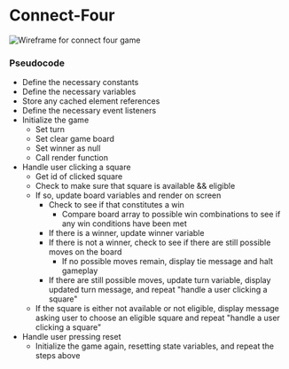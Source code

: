 # Connect-Four

![Wireframe for connect four game](https://i.imgur.com/ksP6EAv.png)


### **Pseudocode**

* Define the necessary constants
* Define the necessary variables
* Store any cached element references
* Define the necessary event listeners
* Initialize the game
  * Set turn
  * Set clear game board
  * Set winner as null
  * Call render function 
* Handle user clicking a square
  * Get id of clicked square
  * Check to make sure that square is available && eligible
  * If so, update board variables and render on screen
    * Check to see if that constitutes a win
      * Compare board array to possible win combinations to see if any win conditions have been met
    * If there is a winner, update winner variable
    * If there is not a winner, check to see if there are still possible moves on the board
      * If no possible moves remain, display tie message and halt gameplay
    * If there are still possible moves, update turn variable, display updated turn message, and repeat "handle a user clicking a square"
  * If the square is either not available or not eligible, display message asking user to choose an eligible square and repeat "handle a user clicking a square"
* Handle user pressing reset
  * Initialize the game again, resetting state variables, and repeat the steps above